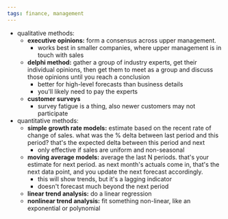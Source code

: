 ```yaml
---
tags: finance, management
---
```


- qualitative methods:
	- **executive opinions:** form a consensus across upper management.
		- works best in smaller companies, where upper management is in touch with sales
	- **delphi method:** gather a group of industry experts, get their individual opinions, then get them to meet as a group and discuss those opinions until you reach a conclusion
		- better for high-level forecasts than business details
		- you'll likely need to pay the experts
	- **customer surveys**
		- survey fatigue is a thing, also newer customers may not participate
- quantitative methods:
	- **simple growth rate models:** estimate based on the recent rate of change of sales. what was the % delta between last period and this period? that's the expected delta between this period and next
		- only effective if sales are uniform and non-seasonal
	- **moving average models:** average the last N periods. that's your estimate for next period. as next month's actuals come in, that's the next data point, and you update the next forecast accordingly.
		- this will show trends, but it's a lagging indicator
		- doesn't forecast much beyond the next period
	- **linear trend analysis:** do a linear regression
	- **nonlinear trend analysis:** fit something non-linear, like an exponential or polynomial